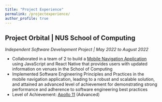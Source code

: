 ```yaml
---
title: "Project Experience"
permalink: /projectexperience/
author_profile: true
---
```


## **Project Orbital | NUS School of Computing**   
*Independent Software Development Project | May 2022 to August 2022*  
* Collaborated in a team of 2 to build a [Mobile Navigation Application](https://drive.google.com/file/d/1LctkmaBrIxnTpcVH-p-aYIDS_9tRh_dl/view?usp=drive_link) using JavaScript and React Native that provides users with updated information on venues in the School of Computing  
* Implemented Software Engineering Principles and Practices in the mobile navigation application, leading to a robust and scalable solution, and attained an advanced level of achievement for demonstrating strong performance and adherence to software engineering best practices  
* Level of Achievement: [Apollo 11](https://credentials.nus.edu.sg/1ac06b9f-4eb7-4ab2-8e88-52302402bbf5) (Advanced)  

